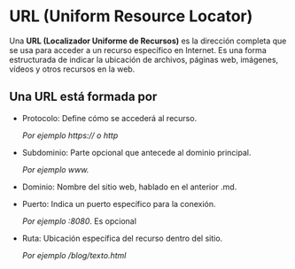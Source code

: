 # URL (Uniform Resource Locator)

Una **URL (Localizador Uniforme de Recursos)** es la dirección completa que se usa para acceder a un recurso específico en Internet. Es una forma estructurada de indicar la ubicación de archivos, páginas web, imágenes, vídeos y otros recursos en la web.

## Una URL está formada por

- Protocolo:	Define cómo se accederá al recurso.
  
  *Por ejemplo https:// o http*
   
- Subdominio:	Parte opcional que antecede al dominio principal.
  
  *Por ejemplo	www.*

- Dominio:	Nombre del sitio web, hablado en el anterior .md.
 

- Puerto:	Indica un puerto específico para la conexión.
  
  *Por ejemplo	:8080*. Es opcional 

- Ruta:	Ubicación específica del recurso dentro del sitio.
  
  *Por ejemplo	/blog/texto.html*

